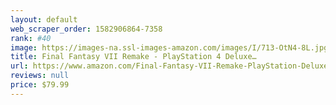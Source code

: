 ```yaml
---
layout: default 
﻿web_scraper_order: 1582906864-7358
rank: #40
image: https://images-na.ssl-images-amazon.com/images/I/713-OtN4-8L.jpg
title: Final Fantasy VII Remake - PlayStation 4 Deluxe…
url: https://www.amazon.com/Final-Fantasy-VII-Remake-PlayStation-Deluxe/dp/B07SJ2P1XC/ref=zg_mw_videogames_40?_encoding=UTF8&psc=1&refRID=7CPRMDBM19Z4C6MKHK80
reviews: null
price: $79.99 
---
```

